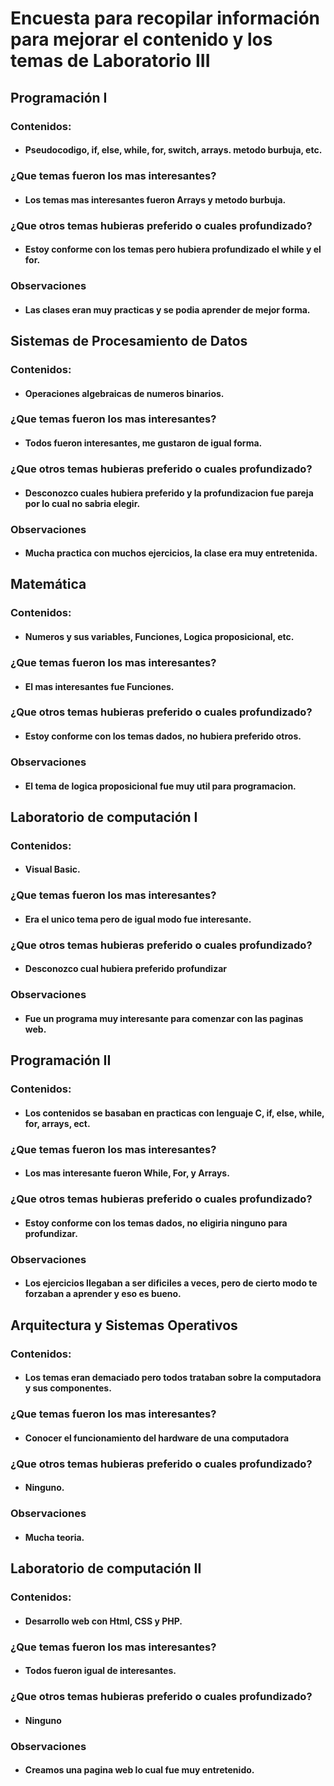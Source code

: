# Encuesta para recopilar información para mejorar el contenido y los temas de Laboratorio III 
## Programación I 

### Contenidos:
* #### Pseudocodigo, if, else, while, for, switch, arrays. metodo burbuja, etc.
### ¿Que temas fueron los mas interesantes?
* #### Los temas mas interesantes fueron Arrays y metodo burbuja.
### ¿Que otros temas hubieras preferido o cuales profundizado?
* #### Estoy conforme con los temas pero hubiera profundizado el while y el for.
### Observaciones 
* #### Las clases eran muy practicas y se podia aprender de mejor forma.

## Sistemas de Procesamiento de Datos

### Contenidos:
* #### Operaciones algebraicas de numeros binarios.
### ¿Que temas fueron los mas interesantes?
* #### Todos fueron interesantes, me gustaron de igual forma.
### ¿Que otros temas hubieras preferido o cuales profundizado?
* #### Desconozco cuales hubiera preferido y la profundizacion fue pareja por lo cual no sabria elegir.
### Observaciones 
* #### Mucha practica con muchos ejercicios, la clase era muy entretenida.

## Matemática

### Contenidos:
* #### Numeros y sus variables, Funciones, Logica proposicional, etc.
### ¿Que temas fueron los mas interesantes?
* #### El mas interesantes fue Funciones.
### ¿Que otros temas hubieras preferido o cuales profundizado?
* #### Estoy conforme con los temas dados, no hubiera preferido otros.
### Observaciones 
* #### El tema de logica proposicional fue muy util para programacion.

## Laboratorio de computación I

### Contenidos:
* #### Visual Basic.
### ¿Que temas fueron los mas interesantes?
* #### Era el unico tema pero de igual modo fue interesante.
### ¿Que otros temas hubieras preferido o cuales profundizado?
* #### Desconozco cual hubiera preferido profundizar
### Observaciones
* #### Fue un programa muy interesante para comenzar con las paginas web.

## Programación II

### Contenidos:
* #### Los contenidos se basaban en practicas con lenguaje C, if, else, while, for, arrays, ect.
### ¿Que temas fueron los mas interesantes?
* #### Los mas interesante fueron While, For, y Arrays.
### ¿Que otros temas hubieras preferido o cuales profundizado?
* #### Estoy conforme con los temas dados, no eligiria ninguno para profundizar.
### Observaciones 
* #### Los ejercicios llegaban a ser dificiles a veces, pero de cierto modo te forzaban a aprender y eso es bueno.

## Arquitectura y Sistemas Operativos

### Contenidos:
* #### Los temas eran demaciado pero todos trataban sobre la computadora y sus componentes.
### ¿Que temas fueron los mas interesantes?
* #### Conocer el funcionamiento del hardware de una computadora
### ¿Que otros temas hubieras preferido o cuales profundizado?
* #### Ninguno.
### Observaciones 
* #### Mucha teoria.

## Laboratorio de computación II
### Contenidos:
* #### Desarrollo web con Html, CSS y PHP.
### ¿Que temas fueron los mas interesantes?
* #### Todos fueron igual de interesantes.
### ¿Que otros temas hubieras preferido o cuales profundizado?
* #### Ninguno
### Observaciones 
* #### Creamos una pagina web lo cual fue muy entretenido.
